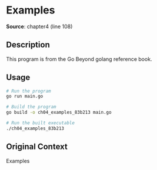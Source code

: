# Examples

**Source**: chapter4 (line 108)

## Description

This program is from the Go Beyond golang reference book.

## Usage

```bash
# Run the program
go run main.go

# Build the program
go build -o ch04_examples_83b213 main.go

# Run the built executable
./ch04_examples_83b213
```

## Original Context

Examples
